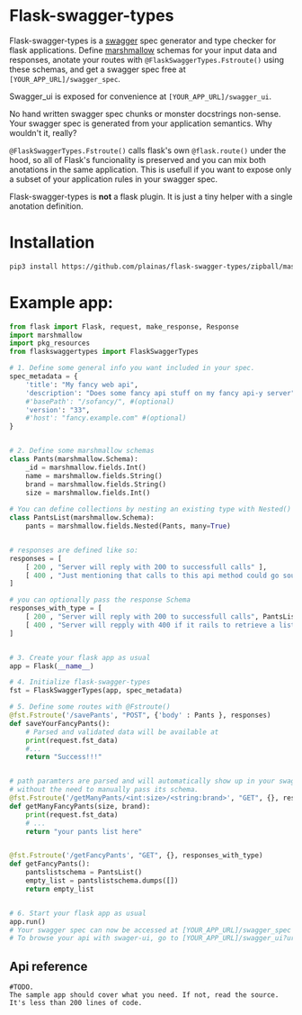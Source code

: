 # Flask-swagger-types

Flask-swagger-types is a [swagger](https://swagger.io/) spec generator and type checker for flask applications. Define [marshmallow](https://marshmallow.readthedocs.io/en/stable/index.html) schemas for your input data and responses, anotate your routes with `@FlaskSwaggerTypes.Fstroute()` using these schemas, and get a swagger spec free at `[YOUR_APP_URL]/swagger_spec`.

Swagger_ui is exposed for convenience at `[YOUR_APP_URL]/swagger_ui`.

No hand written swagger spec chunks or monster docstrings non-sense. Your swagger spec is generated from your application semantics. Why wouldn't it, really?

`@FlaskSwaggerTypes.Fstroute()` calls flask's own `@flask.route()` under the hood, so all of Flask's funcionality is preserved and you can mix both anotations in the same application. This is usefull if you want to expose only a subset of your application rules in your swagger spec.

Flask-swagger-types is **not** a flask plugin. It is just a tiny helper with a single anotation definition.

# Installation

```bash
pip3 install https://github.com/plainas/flask-swagger-types/zipball/master
```

# Example app:

```python
from flask import Flask, request, make_response, Response
import marshmallow
import pkg_resources
from flaskswaggertypes import FlaskSwaggerTypes

# 1. Define some general info you want included in your spec.
spec_metadata = {
    'title': "My fancy web api",
    'description': "Does some fancy api stuff on my fancy api-y server" ,
    #'basePath': "/sofancy/", #(optional)
    'version': "33",
    #'host': "fancy.example.com" #(optional)
}


# 2. Define some marshmallow schemas 
class Pants(marshmallow.Schema):
    _id = marshmallow.fields.Int()
    name = marshmallow.fields.String()
    brand = marshmallow.fields.String() 
    size = marshmallow.fields.Int()
    
# You can define collections by nesting an existing type with Nested()
class PantsList(marshmallow.Schema):
    pants = marshmallow.fields.Nested(Pants, many=True)


# responses are defined like so:
responses = [
    [ 200 , "Server will reply with 200 to successfull calls" ],
    [ 400 , "Just mentioning that calls to this api method could go south"],
]

# you can optionally pass the response Schema
responses_with_type = [
    [ 200 , "Server will reply with 200 to successfull calls", PantsList ],
    [ 400 , "Server will repply with 400 if it rails to retrieve a list of pants" ],
]


# 3. Create your flask app as usual
app = Flask(__name__)

# 4. Initialize flask-swagger-types
fst = FlaskSwaggerTypes(app, spec_metadata)

# 5. Define some routes with @Fstroute()
@fst.Fstroute('/savePants', "POST", {'body' : Pants }, responses)
def saveYourFancyPants():
    # Parsed and validated data will be available at
    print(request.fst_data)
    #...
    return "Success!!!"


# path paramters are parsed and will automatically show up in your swagger spec 
# without the need to manually pass its schema. 
@fst.Fstroute('/getManyPants/<int:size>/<string:brand>', "GET", {}, responses )
def getManyFancyPants(size, brand):
    print(request.fst_data)
    # ...
    return "your pants list here"


@fst.Fstroute('/getFancyPants', "GET", {}, responses_with_type)
def getFancyPants():
    pantslistschema = PantsList()
    empty_list = pantslistschema.dumps([])
    return empty_list


# 6. Start your flask app as usual
app.run()
# Your swagger spec can now be accessed at [YOUR_APP_URL]/swagger_spec
# To browse your api with swager-ui, go to [YOUR_APP_URL]/swagger_ui?url=/swagger_spec#/default
```

## Api reference
    #TODO.
    The sample app should cover what you need. If not, read the source. It's less than 200 lines of code.
